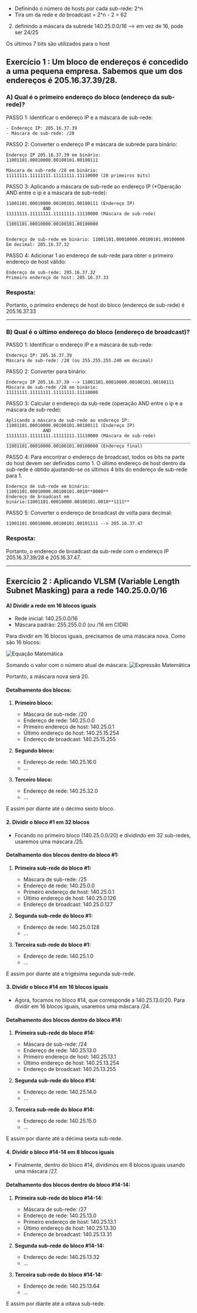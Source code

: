 - Definindo o número de hosts por cada sub-rede: 2^n 
- Tira um da rede e do broadcast = 2^n - 2 = 62

2) definindo a máscara da subrede
140.25.0.0/*16* --> em vez de 16, pode ser 24/25

Os últimos 7 bits são utilizados para o host



## Exercício 1 : Um bloco de endereços é concedido a uma pequena empresa. Sabemos que um dos endereços é 205.16.37.39/28.
### A) Qual é o primeiro endereço do bloco (endereço da sub-rede)?

PASSO 1: Identificar o endereço IP e a máscara de sub-rede:
```
- Endereço IP: 205.16.37.39
- Máscara de sub-rede: /28
```

PASSO 2: Converter o endereço IP  e máscara de subrede para binário:
```
Endereço IP 205.16.37.39 em binário: 11001101.00010000.00100101.00100111

Máscara de sub-rede /28 em binário: 11111111.11111111.11111111.11110000 (28 primeiros bits)
```

PASSO 3: Aplicando a máscara de sub-rede ao endereço IP (*Operação AND entre o ip e a máscara de sub-rede):
```
11001101.00010000.00100101.00100111 (Endereço IP)
              AND
11111111.11111111.11111111.11110000 (Máscara de sub-rede)
___________________________________
11001101.00010000.00100101.00100000 


Endereço de sub-rede em binário: 11001101.00010000.00100101.00100000
Em decimal: 205.16.37.32
```
PASSO 4: Adicionar 1 ao endereço de sub-rede para obter o primeiro endereço de host válido:
```
Endereço de sub-rede: 205.16.37.32
Primeiro endereço de host: 205.16.37.33
```


### Resposta:
Portanto, o primeiro endereço de host do bloco (endereço de sub-rede) é 205.16.37.33



___________________________________________________________________________________________________________________________

### B) Qual é o último endereço do bloco (endereço de broadcast)?

PASSO 1: Identificar o endereço IP e a máscara de sub-rede:
```
Endereço IP: 205.16.37.39
Máscara de sub-rede: /28 (ou 255.255.255.240 em decimal)
```

PASSO 2: Converter para binário:
```
Endereço IP 205.16.37.39 --> 11001101.00010000.00100101.00100111
Máscara de sub-rede /28 em binário: 11111111.11111111.11111111.11110000
```

PASSO 3: Calcular o endereço da sub-rede (operação AND entre o ip e a máscara de sub-rede):
```
Aplicando a máscara de sub-rede ao endereço IP:
11001101.00010000.00100101.00100111 (Endereço IP)
              AND
11111111.11111111.11111111.11110000 (Máscara de sub-rede)
_______________________________________________________________________________________________________________________
11001101.00010000.00100101.00100000 (Endereço final)
```

PASSO 4: Para encontrar o endereço de broadcast, todos os bits na parte do host devem ser definidos como 1.
O último endereço de host dentro da sub-rede é obtido ajustando-se os últimos 4 bits do endereço de sub-rede para 1.
```
Endereço de sub-rede em binário: 11001101.00010000.00100101.0010**0000**
Endereço de broadcast em binário:11001101.00010000.00100101.0010**1111**
```

PASSO 5: Converter o endereço de broadcast de volta para decimal:
```
11001101.00010000.00100101.00101111 --> 205.16.37.47
```
### Resposta:
Portanto, o endereço de broadcast da sub-rede com o endereço IP 205.16.37.39/28 é 205.16.37.47.

____________________________________________________________________________________________________________________

## Exercício 2 : Aplicando VLSM (Variable Length Subnet Masking) para a rede 140.25.0.0/16

#### A) Dividir a rede em 16 blocos iguais
- Rede inicial: 140.25.0.0/16
- Máscara padrão: 255.255.0.0 (ou /16 em CIDR)

Para dividir em 16 blocos iguais, precisamos de uma máscara nova. Como são 16 blocos:

![Equação Matemática](https://latex.codecogs.com/svg.image?2%5Ex%20%3D%2016%20%5Cimplies%20x%20%3D%20%5Clog_2%2816%29)

Somando o valor com o número atual de máscara:
![Expressão Matemática](https://latex.codecogs.com/svg.image?16%20%2B%204)

Portanto, a máscara nova será 20.

#### Detalhamento dos blocos:

1. **Primeiro bloco:**
   - Máscara de sub-rede: /20
   - Endereço de rede: 140.25.0.0
   - Primeiro endereço de host: 140.25.0.1
   - Último endereço de host: 140.25.15.254
   - Endereço de broadcast: 140.25.15.255

2. **Segundo bloco:**
   - Endereço de rede: 140.25.16.0
   - ...

3. **Terceiro bloco:**
   - Endereço de rede: 140.25.32.0
   - ...

E assim por diante até o décimo sexto bloco.

#### 2. Dividir o bloco #1 em 32 blocos

- Focando no primeiro bloco (140.25.0.0/20) e dividindo em 32 sub-redes, usaremos uma máscara /25.

#### Detalhamento dos blocos dentro do bloco #1:

1. **Primeira sub-rede do bloco #1:**
   - Máscara de sub-rede: /25
   - Endereço de rede: 140.25.0.0
   - Primeiro endereço de host: 140.25.0.1
   - Último endereço de host: 140.25.0.126
   - Endereço de broadcast: 140.25.0.127

2. **Segunda sub-rede do bloco #1:**
   - Endereço de rede: 140.25.0.128
   - ...

3. **Terceira sub-rede do bloco #1:**
   - Endereço de rede: 140.25.1.0
   - ...

E assim por diante até a trigésima segunda sub-rede.

#### 3. Dividir o bloco #14 em 16 blocos iguais

- Agora, focamos no bloco #14, que corresponde a 140.25.13.0/20. Para dividir em 16 blocos iguais, usaremos uma máscara /24.

#### Detalhamento dos blocos dentro do bloco #14:

1. **Primeira sub-rede do bloco #14:**
   - Máscara de sub-rede: /24
   - Endereço de rede: 140.25.13.0
   - Primeiro endereço de host: 140.25.13.1
   - Último endereço de host: 140.25.13.254
   - Endereço de broadcast: 140.25.13.255

2. **Segunda sub-rede do bloco #14:**
   - Endereço de rede: 140.25.14.0
   - ...

3. **Terceira sub-rede do bloco #14:**
   - Endereço de rede: 140.25.15.0
   - ...

E assim por diante até a décima sexta sub-rede.

#### 4. Dividir o bloco #14-14 em 8 blocos iguais

- Finalmente, dentro do bloco #14, dividimos em 8 blocos iguais usando uma máscara /27.

#### Detalhamento dos blocos dentro do bloco #14-14:

1. **Primeira sub-rede do bloco #14-14:**
   - Máscara de sub-rede: /27
   - Endereço de rede: 140.25.13.0
   - Primeiro endereço de host: 140.25.13.1
   - Último endereço de host: 140.25.13.30
   - Endereço de broadcast: 140.25.13.31

2. **Segunda sub-rede do bloco #14-14:**
   - Endereço de rede: 140.25.13.32
   - ...

3. **Terceira sub-rede do bloco #14-14:**
   - Endereço de rede: 140.25.13.64
   - ...

E assim por diante até a oitava sub-rede.

